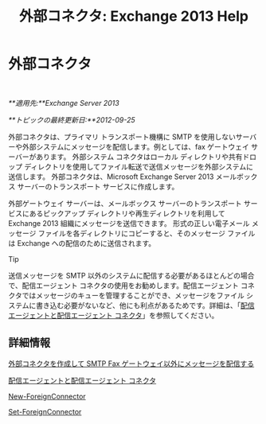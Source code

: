 ﻿---
title: '外部コネクタ: Exchange 2013 Help'
TOCTitle: 外部コネクタ
ms:assetid: 21c6a7a9-f4d2-4359-9ac9-930701b63a4e
ms:mtpsurl: https://technet.microsoft.com/ja-jp/library/Aa996779(v=EXCHG.150)
ms:contentKeyID: 49895290
ms.date: 04/24/2018
mtps_version: v=EXCHG.150
ms.translationtype: HT
---

# 外部コネクタ

 

_**適用先:**Exchange Server 2013_

_**トピックの最終更新日:**2012-09-25_

外部コネクタは、プライマリ トランスポート機構に SMTP を使用しないサーバーや外部システムにメッセージを配信します。例としては、fax ゲートウェイ サーバーがあります。 外部システム コネクタはローカル ディレクトリや共有ドロップ ディレクトリを使用してファイル転送で送信メッセージを外部システムに送信します。 外部コネクタは、Microsoft Exchange Server 2013 メールボックス サーバーのトランスポート サービスに作成します。

外部ゲートウェイ サーバーは、メールボックス サーバーのトランスポート サービスにあるピックアップ ディレクトリや再生ディレクトリを利用して Exchange 2013 組織にメッセージを送信できます。 形式の正しい電子メール メッセージ ファイルを各ディレクトリにコピーすると、そのメッセージ ファイルは Exchange への配信のために送信されます。


> [!TIP]
> 送信メッセージを SMTP 以外のシステムに配信する必要があるほとんどの場合で、配信エージェント コネクタの使用をお勧めします。配信エージェント コネクタではメッセージのキューを管理することができ、メッセージをファイル システムに書き込む必要がないなど、他にも利点があるためです。詳細は、「<A href="delivery-agents-and-delivery-agent-connectors-exchange-2013-help.md">配信エージェントと配信エージェント コネクタ</A>」を参照してください。



## 詳細情報

[外部コネクタを作成して SMTP Fax ゲートウェイ以外にメッセージを配信する](create-a-foreign-connector-to-deliver-messages-to-a-non-smtp-fax-gateway-exchange-2013-help.md)

[配信エージェントと配信エージェント コネクタ](delivery-agents-and-delivery-agent-connectors-exchange-2013-help.md)

[New-ForeignConnector](https://technet.microsoft.com/ja-jp/library/aa996310\(v=exchg.150\))

[Set-ForeignConnector](https://technet.microsoft.com/ja-jp/library/bb123789\(v=exchg.150\))

